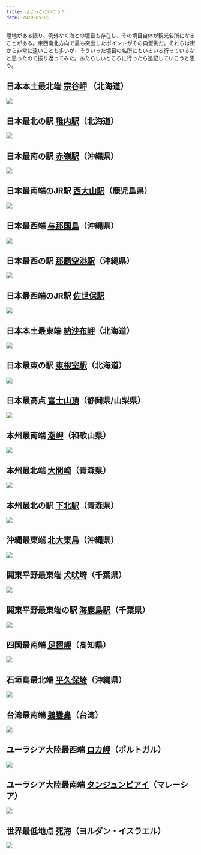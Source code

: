 ```yaml
---
title: はじっこにいこう！
date: 2020-05-06
---
```


陸地がある限り、例外なく海との境目も存在し、その境目自体が観光名所になることがある。東西南北方向で最も突出したポイントがその典型例だ。それらは街から非常に遠いことも多いが、そういった境目の名所にもいろいろ行っているなと思ったので振り返ってみた。あたらしいところに行ったら追記していこうと思う。

## 日本本土最北端 [宗谷岬](https://ja.wikipedia.org/wiki/%E5%AE%97%E8%B0%B7%E5%B2%AC) （北海道）
![](https://photos.smugmug.com/photos/i-gJFrLDR/0/b2f4417c/X2/i-gJFrLDR-X2.jpg)

## 日本最北の駅 [稚内駅](https://ja.wikipedia.org/wiki/%E7%A8%9A%E5%86%85%E9%A7%85)（北海道）
![](https://photos.smugmug.com/photos/i-kVRtNPj/0/d378704c/X2/i-kVRtNPj-X2.jpg)

## 日本最南の駅 [赤嶺駅](https://ja.wikipedia.org/wiki/%E8%B5%A4%E5%B6%BA%E9%A7%85)（沖縄県）
![](https://photos.smugmug.com/photos/i-6mSdZWp/0/8195eb46/X2/i-6mSdZWp-X2.jpg)

## 日本最南端のJR駅 [西大山駅](https://ja.wikipedia.org/wiki/%E8%A5%BF%E5%A4%A7%E5%B1%B1%E9%A7%85)（鹿児島県）
![](https://photos.smugmug.com/photos/i-RHCSB3z/0/99f9a965/X2/i-RHCSB3z-X2.jpg)

## 日本最西端 [与那国島](https://ja.wikipedia.org/wiki/%E4%B8%8E%E9%82%A3%E5%9B%BD%E5%B3%B6)（沖縄県）
![](https://photos.smugmug.com/photos/i-BHkRZPr/0/1d9c98ea/X2/i-BHkRZPr-X2.jpg)

## 日本最西の駅 [那覇空港駅](https://ja.wikipedia.org/wiki/%E9%82%A3%E8%A6%87%E7%A9%BA%E6%B8%AF%E9%A7%85)（沖縄県）
![](https://photos.smugmug.com/photos/i-RxzMFFn/0/bd655670/X2/i-RxzMFFn-X2.jpg)

## 日本最西端のJR駅 [佐世保駅](https://ja.wikipedia.org/wiki/%E4%BD%90%E4%B8%96%E4%BF%9D%E9%A7%85)
![](https://photos.smugmug.com/photos/i-PTw2xnb/0/71085a52/X2/i-PTw2xnb-X2.jpg)

## 日本本土最東端 [納沙布岬](https://ja.wikipedia.org/wiki/%E7%B4%8D%E6%B2%99%E5%B8%83%E5%B2%AC)（北海道）
![](https://photos.smugmug.com/photos/i-FbtsJFw/0/030fb8dd/X2/i-FbtsJFw-X2.jpg)

## 日本最東の駅 [東根室駅](https://ja.wikipedia.org/wiki/%E6%9D%B1%E6%A0%B9%E5%AE%A4%E9%A7%85)（北海道）
![](https://photos.smugmug.com/photos/i-Dq2Thrg/0/479053ce/X2/i-Dq2Thrg-X2.jpg)

## 日本最高点 [富士山頂](https://ja.wikipedia.org/wiki/%E5%89%A3%E3%83%B6%E5%B3%B0_(%E5%AF%8C%E5%A3%AB%E5%B1%B1))（静岡県/山梨県）
![](https://photos.smugmug.com/photos/i-xXqXtBH/0/7e6b649c/X2/i-xXqXtBH-X2.jpg)

## 本州最南端 [潮岬](https://ja.wikipedia.org/wiki/%E6%BD%AE%E5%B2%AC)（和歌山県）
![](https://photos.smugmug.com/photos/i-P7Dt2HC/0/1763aa1a/X2/i-P7Dt2HC-X2.jpg)

## 本州最北端 [大間崎](https://ja.wikipedia.org/wiki/%E5%A4%A7%E9%96%93%E5%B4%8E)（青森県）
![](https://photos.smugmug.com/photos/i-463qPff/0/0080ae0b/X2/i-463qPff-X2.jpg)

## 本州最北の駅 [下北駅](https://ja.wikipedia.org/wiki/%E4%B8%8B%E5%8C%97%E9%A7%85)（青森県）
![](https://photos.smugmug.com/photos/i-BVCBL6B/0/8f281085/X2/i-BVCBL6B-X2.jpg)

## 沖縄最東端 [北大東島](https://ja.wikipedia.org/wiki/%E5%8C%97%E5%A4%A7%E6%9D%B1%E5%B3%B6)（沖縄県）
![](https://photos.smugmug.com/photos/i-JmtKd9m/0/c4bc5137/X2/i-JmtKd9m-X2.jpg)

## 関東平野最東端 [犬吠埼](https://ja.wikipedia.org/wiki/%E7%8A%AC%E5%90%A0%E5%9F%BC)（千葉県）
![](https://photos.smugmug.com/photos/i-x6vPxmW/0/826759bd/X2/i-x6vPxmW-X2.jpg)

## 関東平野最東端の駅 [海鹿島駅](https://ja.wikipedia.org/wiki/%E6%B5%B7%E9%B9%BF%E5%B3%B6%E9%A7%85)（千葉県）
![](https://photos.smugmug.com/photos/i-6j52Nbj/0/0f06d42d/X2/i-6j52Nbj-X2.jpg)

## 四国最南端 [足摺岬](https://ja.wikipedia.org/wiki/%E8%B6%B3%E6%91%BA%E5%B2%AC)（高知県）
![](https://photos.smugmug.com/photos/i-7QDQ5Ld/0/93a7e3eb/X2/i-7QDQ5Ld-X2.jpg)

## 石垣島最北端 [平久保埼](https://ja.wikipedia.org/wiki/%E5%B9%B3%E4%B9%85%E4%BF%9D%E5%9F%BC%E7%81%AF%E5%8F%B0)（沖縄県）
![](https://photos.smugmug.com/photos/i-3X9XJ5H/0/1b19aab4/X2/i-3X9XJ5H-X2.jpg)

## 台湾最南端 [鵝鑾鼻](https://ja.wikipedia.org/wiki/%E9%B5%9D%E9%91%BE%E9%BC%BB)（台湾）
![](https://photos.smugmug.com/photos/i-WF3DzKJ/0/df76bc02/X2/i-WF3DzKJ-X2.jpg)

## ユーラシア大陸最西端 [ロカ岬](https://ja.wikipedia.org/wiki/%E3%83%AD%E3%82%AB%E5%B2%AC)（ポルトガル）
![](https://photos.smugmug.com/photos/i-C8zswr4/0/5cd25c17/X2/i-C8zswr4-X2.jpg)

## ユーラシア大陸最南端 [タンジュンピアイ](https://ja.wikipedia.org/wiki/%E3%82%BF%E3%83%B3%E3%82%B8%E3%83%A5%E3%83%B3%E3%83%BB%E3%83%94%E3%82%A2%E3%82%A4)（マレーシア）
![](https://photos.smugmug.com/photos/i-VFv2Nk3/0/9a2267ff/X2/i-VFv2Nk3-X2.jpg)

## 世界最低地点 [死海](https://ja.wikipedia.org/wiki/%E6%AD%BB%E6%B5%B7)（ヨルダン・イスラエル）
![](https://photos.smugmug.com/photos/i-TfnqPVD/0/18a5b3f6/X2/i-TfnqPVD-X2.jpg)
